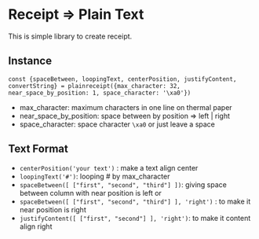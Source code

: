 # Receipt => Plain Text
This is simple library to create receipt. 


## Instance
    const {spaceBetween, loopingText, centerPosition, justifyContent, convertString} = plainreceipt({max_character: 32, near_space_by_position: 1, space_character: '\xa0'})

- max_character: maximum characters in one line on thermal paper
- near_space_by_position: space between by position => left | right
- space_character: space character `\xa0` or just leave a space


## Text Format
- `centerPosition('your text')` : make a text align center
- `loopingText('#')`: looping # by max_character
- `spaceBetween([ ["first", "second", "third"] ])`: giving space between column with near position is left or
- `spaceBetween([ ["first", "second", "third"] ], 'right')` : to make it near position is right
- `justifyContent([ ["first", "second"] ], 'right')`: to make it content align right




